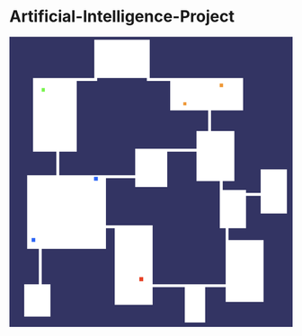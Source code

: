 # Artificial-Intelligence-Project

![](https://github.com/ShalevL/Artificial-Intelligence-Project/blob/main/ai.png)
